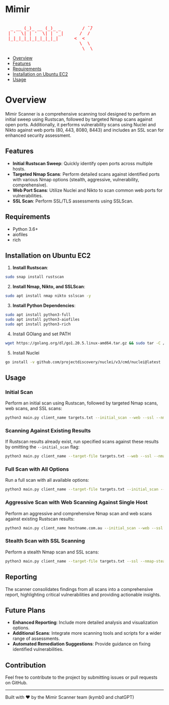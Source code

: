 
# Mimir

<pre style="color: red;">
                                
  _ __ (_)_ __ (_)_ _        / ̄ ̄/
 | '  \| | '  \| | '_|      /  / 
 |_|_|_|_|_|_|_|_|_|      <  <  
                            \  \ 
                             \__\
</pre>
                         

- [Overview](#Overview)
- [Features](#Features)
- [Requirements](#Requirements)
- [Installation on Ubuntu EC2](#Installation-on-Ubuntu-EC2)
- [Usage](#Usage)

# Overview

Mimir Scanner is a comprehensive scanning tool designed to perform an initial sweep using Rustscan, followed by targeted Nmap scans against open ports. Additionally, it performs vulnerability scans using Nuclei and Nikto against web ports (80, 443, 8080, 8443) and includes an SSL scan for enhanced security assessment.

## Features

- **Initial Rustscan Sweep**: Quickly identify open ports across multiple hosts.
- **Targeted Nmap Scans**: Perform detailed scans against identified ports with various Nmap options (stealth, aggressive, vulnerability, comprehensive).
- **Web Port Scans**: Utilize Nuclei and Nikto to scan common web ports for vulnerabilities.
- **SSL Scan**: Perform SSL/TLS assessments using SSLScan.

## Requirements

- Python 3.6+
- aiofiles
- rich


## Installation on Ubuntu EC2

1. **Install Rustscan**:

```sh
sudo snap install rustscan
```

2. **Install Nmap, Nikto, and SSLScan**:

```sh
sudo apt install nmap nikto sslscan -y
```

3. **Install Python Dependencies**:

```sh
sudo apt install python3-full
sudo apt install python3-aiofiles
sudo apt install python3-rich
```
4. Install GOlang and set PATH

```sh
wget https://golang.org/dl/go1.20.5.linux-amd64.tar.gz && sudo tar -C /usr/local -xzf go1.20.5.linux-amd64.tar.gz && echo -e '\n# Go environment variables\nexport GOROOT=/usr/local/go\nexport GOPATH=$HOME/go\nexport PATH=$PATH:$GOROOT/bin:$GOPATH/bin' >> ~/.bashrc && source ~/.bashrc && go version

```

5. Install Nuclei

```sh
go install -v github.com/projectdiscovery/nuclei/v3/cmd/nuclei@latest
```

## Usage

### Initial Scan

Perform an initial scan using Rustscan, followed by targeted Nmap scans, web scans, and SSL scans:

```sh
python3 main.py client_name targets.txt --initial_scan --web --ssl --nmap-all --report-file report.json
```

### Scanning Against Existing Results

If Rustscan results already exist, run specified scans against these results by omitting the `--initial_scan` flag:

```sh
python3 main.py client_name --target-file targets.txt --web --ssl --nmap-aggressive --report-file report.json
```

### Full Scan with All Options

Run a full scan with all available options:

```sh
python3 main.py client_name --target-file targets.txt --initial_scan --web --ssl --nmap-all --report-file report.json
```

### Aggressive Scan with Web Scanning Against Single Host

Perform an aggressive and comprehensive Nmap scan and web scans against existing Rustscan results:

```sh
python3 main.py client_name hostname.com.au --initial_scan --web --ssl --nmap-aggresive --nmap-comprehensive --report-file report.json
```

### Stealth Scan with SSL Scanning

Perform a stealth Nmap scan and SSL scans:

```sh
python3 main.py client_name --target-file targets.txt --ssl --nmap-stealth --report-file report.json
```

## Reporting

The scanner consolidates findings from all scans into a comprehensive report, highlighting critical vulnerabilities and providing actionable insights.

## Future Plans

- **Enhanced Reporting**: Include more detailed analysis and visualization options.
- **Additional Scans**: Integrate more scanning tools and scripts for a wider range of assessments.
- **Automated Remediation Suggestions**: Provide guidance on fixing identified vulnerabilities.

## Contribution

Feel free to contribute to the project by submitting issues or pull requests on GitHub.

---

Built with ❤️ by the Mimir Scanner team (kymb0 and chatGPT)
